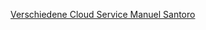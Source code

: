  <a href="https://github.com/manuelsantoro06/M346/blob/main/README.md">Verschiedene Cloud Service Manuel Santoro</a> 
